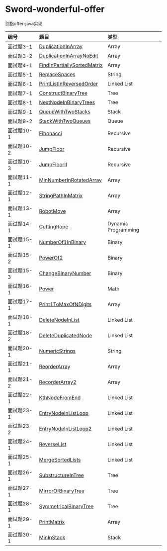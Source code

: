 # Sword-wonderful-offer
剑指offer-java实现

| 编号 | 题目 | 类型 |
| :-------- | :----------------------------- | :---- |
| 面试题3-1 | [DuplicationInArray][0031] | Array |
| 面试题3-2 | [DuplicationInArrayNoEdit][0032] | Array |
| 面试题4-1 | [FindInPartiallySortedMatrix][0041] | Array |
| 面试题5-1 | [ReplaceSpaces][0051] | String |
| 面试题6-1 | [PrintListInReversedOrder][0061] | Linked List |
| 面试题7-1 | [ConstructBinaryTree][0071] | Tree |
| 面试题8-1 | [NextNodeInBinaryTrees][0081] | Tree |
| 面试题9-1 | [QueueWithTwoStacks][0091] | Stack |
| 面试题9-2 | [StackWithTwoQueues][0092] | Queue |
| 面试题10-1 | [Fibonacci][0101] | Recursive |
| 面试题10-2 | [JumpFloor][0102] | Recursive |
| 面试题10-3 | [JumpFloorII][0103] | Recursive |
| 面试题11-1 | [MinNumberInRotatedArray][0111] | Array |
| 面试题12-1 | [StringPathInMatrix][0121] | Array |
| 面试题13-1 | [RobotMove][0131] | Array |
| 面试题14-1 | [CuttingRope][0141] | Dynamic Programming |
| 面试题15-1 | [NumberOf1InBinary][0151] | Binary |
| 面试题15-2 | [PowerOf2][0152] | Binary |
| 面试题15-3 | [ChangeBinaryNumber][0153] | Binary |
| 面试题16-1 | [Power][0161] | Math |
| 面试题17-1 | [Print1ToMaxOfNDigits][0171] | Array |
| 面试题18-1 | [DeleteNodeInList][0181] | Linked List |
| 面试题18-2 | [DeleteDuplicatedNode][0182] | Linked List |
| 面试题20-1 | [NumericStrings][0201] | String |
| 面试题21-1 | [ReorderArray][0211] | Array |
| 面试题21-2 | [RecorderArray2][0212] | Array |
| 面试题22-1 | [KthNodeFromEnd][0221] | Linked List |
| 面试题23-1 | [EntryNodeInListLoop][0231] | Linked List |
| 面试题23-2 | [EntryNodeInListLoop2][0232] | Linked List |
| 面试题24-1 | [ReverseList][0241] | Linked List |
| 面试题25-1 | [MergeSortedLists][0251] | Linked List |
| 面试题26-1 | [SubstructureInTree][0261] | Tree |
| 面试题27-1 | [MirrorOfBinaryTree][0271] | Tree |
| 面试题28-1 | [SymmetricalBinaryTree][0281] | Tree |
| 面试题29-1 | [PrintMatrix][0291] | Array |
| 面试题30-1 | [MinInStack][0301] | Stack |




[0031]:https://github.com/mcrwayfun/Sword-wonderful-offer/blob/master/doc/_03_01_DuplicationInArray/README.md
[0032]:https://github.com/mcrwayfun/Sword-wonderful-offer/blob/master/doc/_03_02_DuplicationInArrayNoEdit/README.md
[0041]:https://github.com/mcrwayfun/Sword-wonderful-offer/blob/master/doc/_04_01_FindInPartiallySortedMatrix/README.md
[0051]:https://github.com/mcrwayfun/Sword-wonderful-offer/blob/master/doc/_05_01_ReplaceSpaces/README.md
[0061]:https://github.com/mcrwayfun/Sword-wonderful-offer/blob/master/doc/_06_01_PrintListInReversedOrder/README.md
[0071]:https://github.com/mcrwayfun/Sword-wonderful-offer/blob/master/doc/_07_01_ConstructBinaryTree/README.md
[0081]:https://github.com/mcrwayfun/Sword-wonderful-offer/blob/master/doc/_08_01_NextNodeInBinaryTrees/README.md
[0091]:https://github.com/mcrwayfun/Sword-wonderful-offer/blob/master/doc/_09_01_QueueWithTwoStacks/README.md
[0092]:https://github.com/mcrwayfun/Sword-wonderful-offer/blob/master/doc/_09_02_StackWithTwoQueues/README.md
[0101]:https://github.com/mcrwayfun/Sword-wonderful-offer/blob/master/doc/_10_01_Fibonacci/README.md
[0102]:https://github.com/mcrwayfun/Sword-wonderful-offer/blob/master/doc/_10_02_JumpFloor/README.md
[0102]:https://github.com/mcrwayfun/Sword-wonderful-offer/blob/master/doc/_10_02_JumpFloor/README.md
[0103]:https://github.com/mcrwayfun/Sword-wonderful-offer/blob/master/doc/_10_03_JumpFloorII/README.md
[0111]:https://github.com/mcrwayfun/Sword-wonderful-offer/blob/master/doc/_11_01_MinNumberInRotatedArray/README.md
[0121]:https://github.com/mcrwayfun/Sword-wonderful-offer/blob/master/doc/_12_01_StringPathInMatrix/README.md
[0131]:https://github.com/mcrwayfun/Sword-wonderful-offer/blob/master/doc/_13_01_RobotMove/README.md
[0141]:https://github.com/mcrwayfun/Sword-wonderful-offer/blob/master/doc/_14_01_CuttingRope/README.md
[0151]:https://github.com/mcrwayfun/Sword-wonderful-offer/blob/master/doc/_15_01_NumberOf1InBinary/README.md
[0152]:https://github.com/mcrwayfun/Sword-wonderful-offer/blob/master/doc/_15_02_PowerOf2/README.md
[0153]:https://github.com/mcrwayfun/Sword-wonderful-offer/blob/master/doc/_15_03_ChangeBinaryNumber/README.md
[0161]:https://github.com/mcrwayfun/Sword-wonderful-offer/blob/master/doc/_16_01_Power/README.md
[0171]:https://github.com/mcrwayfun/Sword-wonderful-offer/blob/master/doc/_17_01_Print1ToMaxOfNDigits/README.md
[0181]:https://github.com/mcrwayfun/Sword-wonderful-offer/blob/master/doc/_18_01_DeleteNodeInList/README.md
[0182]:https://github.com/mcrwayfun/Sword-wonderful-offer/blob/master/doc/_18_02_DeleteDuplicatedNode/README.md
[0201]:https://github.com/mcrwayfun/Sword-wonderful-offer/blob/master/doc/_20_01_NumericStrings/README.md
[0211]:https://github.com/mcrwayfun/Sword-wonderful-offer/blob/master/doc/_21_01_ReorderArray/README.md
[0212]:https://github.com/mcrwayfun/Sword-wonderful-offer/blob/master/doc/_21_02_ReorderArray2/README.md
[0221]:https://github.com/mcrwayfun/Sword-wonderful-offer/blob/master/doc/_22_01_KthNodeFromEnd/README.md
[0231]:https://github.com/mcrwayfun/Sword-wonderful-offer/blob/master/doc/_23_01_EntryNodeInListLoop/README.md
[0232]:https://github.com/mcrwayfun/Sword-wonderful-offer/blob/master/doc/_23_02_EntryNodeInListLoop/README.md
[0241]:https://github.com/mcrwayfun/Sword-wonderful-offer/blob/master/doc/_24_01_ReverseList/README.md
[0251]:https://github.com/mcrwayfun/Sword-wonderful-offer/blob/master/doc/_25_01_MergeSortedLists/README.md
[0261]:https://github.com/mcrwayfun/Sword-wonderful-offer/blob/master/doc/_26_01_SubstructureInTree/README.md
[0271]:https://github.com/mcrwayfun/Sword-wonderful-offer/blob/master/doc/_27_01_MirrorOfBinaryTree/README.md
[0281]:https://github.com/mcrwayfun/Sword-wonderful-offer/blob/master/doc/_28_01_SymmetricalBinaryTree/README.md
[0291]:https://github.com/mcrwayfun/Sword-wonderful-offer/blob/master/doc/_29_01_PrintMatrix/README.md
[0301]:https://github.com/mcrwayfun/Sword-wonderful-offer/blob/master/doc/_30_01_MinInStack/README.md